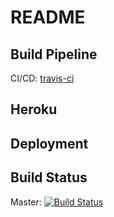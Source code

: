 # README

## Build Pipeline

CI/CD: [travis-ci](https://travis-ci.org/rocketvoip/rocketvoip-frontend)

## Heroku

## Deployment

## Build Status
Master: [![Build Status](https://travis-ci.org/rocketvoip/rocketvoip-frontend.svg?branch=master)](https://travis-ci.org/rocketvoip/rocketvoip-frontend)
